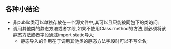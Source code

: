 ## 各种小结论
* 非public类可以单独存放在一个源文件中,其可以且只能被同包下的类访问;
* 调用其他类的静态方法或者字段,如果不使用Class.method的方法,则必须将该静态方法或者字段通过import static导入;
    * 静态导入的作用在于调用其他类的静态方法字段时可以不写全名;
